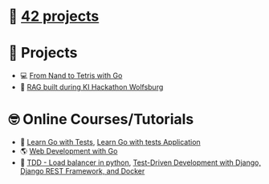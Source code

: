 # 📂 [42 projects](https://github.com/Keisn1/Keisn1/tree/main/42_projects)

# 📁 Projects

- 💻 [From Nand to Tetris with
  Go](https://github.com/Keisn1/nand-to-tetris-in-go)
- 🤖 [RAG built during KI Hackathon
  Wolfsburg](https://github.com/Keisn1/buergerservice-rag-hackathon)

# 🤓 Online Courses/Tutorials

- 📐 [Learn Go with Tests](https://github.com/Keisn1/LearnGoWithTests),
  [Learn Go with tests
  Application](https://github.com/Keisn1/LearnGoWithTestsApplication)
- 🌎 [Web Development with
  Go](https://github.com/Keisn1/web-dev-with-go)
- 📏 [TDD - Load balancer in
  python](https://github.com/Keisn1/load-balancer-python), [Test-Driven
  Development with Django, Django REST Framework, and
  Docker](https://github.com/Keisn1/tdd-django-rest?tab=readme-ov-file)
